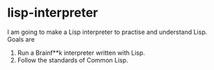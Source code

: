 # lisp-interpreter
I am going to make a Lisp interpreter to practise and understand Lisp.<br>
Goals are
1. Run a Brainf**k interpreter written with Lisp.
2. Follow the standards of Common Lisp.
